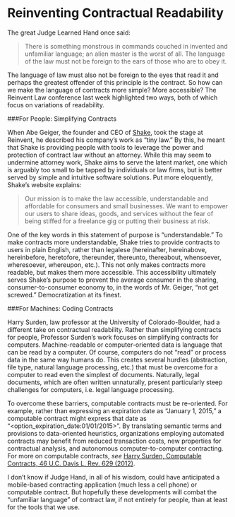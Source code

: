 Reinventing Contractual Readability
===================================

The great Judge Learned Hand once said:

> There is something monstrous in commands couched in invented and unfamiliar language; an alien master is the worst of all. The language of the law must not be foreign to the ears of those who are to obey it.

The language of law must also not be foreign to the eyes that read it and perhaps the greatest offender of this principle is the contract. So how can we make the language of contracts more simple? More accessible? The Reinvent Law conference last week highlighted two ways, both of which focus on variations of readability. 

###For People: Simplifying Contracts

When Abe Geiger, the founder and CEO of [Shake](http://www.shakelaw.com/), took the stage at Reinvent, he described his company’s work as “tiny law.” By this, he meant that Shake is providing people with tools to leverage the power and protection of contract law without an attorney. While this may seem to undermine attorney work, Shake aims to serve the latent market, one which is arguably too small to be tapped by individuals or law firms, but is better served by simple and intuitive software solutions. Put more eloquently, Shake’s website explains:

> Our mission is to make the law accessible, understandable and affordable for consumers and small businesses. We want to empower our users to share ideas, goods, and services without the fear of being stiffed for a freelance gig or putting their business at risk.

One of the key words in this statement of purpose is “understandable.” To make contracts more understandable, Shake tries to provide contracts to users in plain English, rather than legalese (hereinafter, hereinabove, hereinbefore, heretofore, thereunder, thereunto, thereabout, whensoever, wheresoever, whereupon, etc.). This not only makes contracts more readable, but makes them more accessible. This accessibility ultimately serves Shake’s purpose to prevent the average consumer in the sharing, consumer-to-consumer economy to, in the words of Mr. Geiger, “not get screwed.” Democratization at its finest.

###For Machines: Coding Contracts

Harry Surden, law professor at the University of Colorado-Boulder, had a different take on contractual readability. Rather than simplifying contracts for people, Professor Surden’s work focuses on simplifying contracts for computers. Machine-readable or computer-oriented data is language that can be read by a computer. Of course, computers do not “read” or process data in the same way humans do. This creates several hurdles (abstraction, file type, natural language processing, etc.) that must be overcome for a computer to read even the simplest of documents. Naturally, legal documents, which are often written unnaturally, present particularly steep challenges for computers, i.e. legal language processing.

To overcome these barriers, computable contracts must be re-oriented. For example, rather than expressing an expiration date as “January 1, 2015,” a computable contract might express that date as “<option_expiration_date:01/01/2015>”. By translating semantic terms and provisions to data-oriented heuristics, organizations employing automated contracts may benefit from reduced transaction costs, new properties for contractual analysis, and autonomous computer-to-computer contracting. For more on computable contracts, *see* [Harry Surden, Computable Contracts, 46 U.C. Davis L. Rev. 629 (2012)](http://lawreview.law.ucdavis.edu/issues/46/2/Articles/46-2_Surden.pdf).

I don’t know if Judge Hand, in all of his wisdom, could have anticipated a mobile-based contracting application (much less a cell phone) or computable contract. But hopefully these developments will combat the “unfamiliar language” of contract law, if not entirely for people, than at least for the tools that we use.


